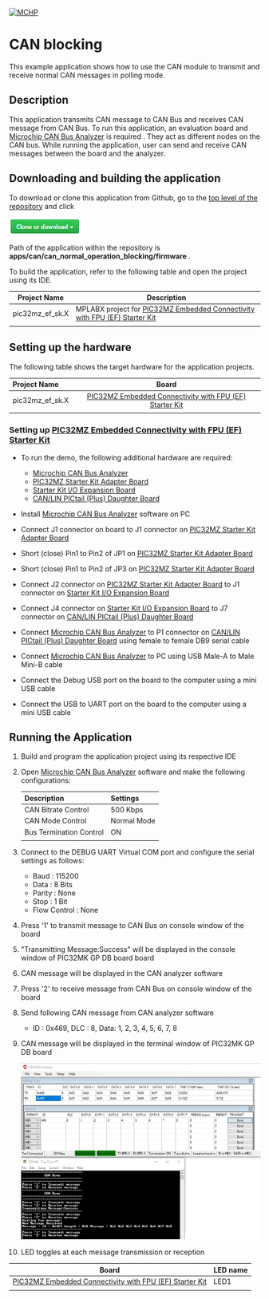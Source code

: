 [![MCHP](https://www.microchip.com/ResourcePackages/Microchip/assets/dist/images/logo.png)](https://www.microchip.com)

# CAN blocking

This example application shows how to use the CAN module to transmit and receive normal CAN messages in polling mode.

## Description

This application transmits CAN message to CAN Bus and receives CAN message from CAN Bus. To run this application, an evaluation board and [Microchip CAN Bus Analyzer](http://www.microchip.com/Developmenttools/ProductDetails/APGDT002) is required . They act as different nodes on the CAN bus. While running the application, user can send and receive CAN messages between the board and the analyzer.

## Downloading and building the application

To download or clone this application from Github, go to the [top level of the repository](https://github.com/Microchip-MPLAB-Harmony/csp_apps_pic32mz_ef) and click

![clone](../../../docs/images/clone.png)

Path of the application within the repository is **apps/can/can_normal_operation_blocking/firmware** .

To build the application, refer to the following table and open the project using its IDE.

| Project Name      | Description                                    |
| ----------------- | ---------------------------------------------- |
| pic32mz_ef_sk.X | MPLABX project for [PIC32MZ Embedded Connectivity with FPU (EF) Starter Kit](https://www.microchip.com/DevelopmentTools/ProductDetails/dm320007) |
|||

## Setting up the hardware

The following table shows the target hardware for the application projects.

| Project Name| Board|
|:---------|:---------:|
| pic32mz_ef_sk.X | [PIC32MZ Embedded Connectivity with FPU (EF) Starter Kit](https://www.microchip.com/DevelopmentTools/ProductDetails/dm320007) |
|||

### Setting up [PIC32MZ Embedded Connectivity with FPU (EF) Starter Kit](https://www.microchip.com/DevelopmentTools/ProductDetails/dm320007)

- To run the demo, the following additional hardware are required:
  - [Microchip CAN Bus Analyzer](http://www.microchip.com/Developmenttools/ProductDetails/APGDT002)
  - [PIC32MZ Starter Kit Adapter Board](https://www.microchip.com/DevelopmentTools/ProductDetails/ac320006)
  - [Starter Kit I/O Expansion Board](https://www.microchip.com/DevelopmentTools/ProductDetails/PartNO/DM320002)
  - [CAN/LIN PICtail (Plus) Daughter Board](https://www.microchip.com/DevelopmentTools/ProductDetails/PartNO/AC164130-2)

- Install [Microchip CAN Bus Analyzer](http://www.microchip.com/Developmenttools/ProductDetails/APGDT002) software on PC
- Connect J1 connector on board to J1 connector on [PIC32MZ Starter Kit Adapter Board](https://www.microchip.com/DevelopmentTools/ProductDetails/ac320006)
- Short (close) Pin1 to Pin2 of JP1 on [PIC32MZ Starter Kit Adapter Board](https://www.microchip.com/DevelopmentTools/ProductDetails/ac320006)
- Short (close) Pin1 to Pin2 of JP3 on [PIC32MZ Starter Kit Adapter Board](https://www.microchip.com/DevelopmentTools/ProductDetails/ac320006)
- Connect J2 connector on [PIC32MZ Starter Kit Adapter Board](https://www.microchip.com/DevelopmentTools/ProductDetails/ac320006) to J1 connector on [Starter Kit I/O Expansion Board](https://www.microchip.com/DevelopmentTools/ProductDetails/PartNO/DM320002)
- Connect J4 connector on [Starter Kit I/O Expansion Board](https://www.microchip.com/DevelopmentTools/ProductDetails/PartNO/DM320002) to J7 connector on [CAN/LIN PICtail (Plus) Daughter Board](https://www.microchip.com/DevelopmentTools/ProductDetails/PartNO/AC164130-2)
- Connect [Microchip CAN Bus Analyzer](http://www.microchip.com/Developmenttools/ProductDetails/APGDT002) to P1 connector on [CAN/LIN PICtail (Plus) Daughter Board](https://www.microchip.com/DevelopmentTools/ProductDetails/PartNO/AC164130-2) using female to female DB9 serial cable
- Connect [Microchip CAN Bus Analyzer](http://www.microchip.com/Developmenttools/ProductDetails/APGDT002) to PC using USB Male-A to Male Mini-B cable
- Connect the Debug USB port on the board to the computer using a mini USB cable
- Connect the USB to UART port on the board to the computer using a mini USB cable

## Running the Application

1. Build and program the application project using its respective IDE
2. Open [Microchip CAN Bus Analyzer](http://www.microchip.com/Developmenttools/ProductDetails/APGDT002) software and make the following configurations:

    |Description | Settings  |
    | ---------- | --------- |
    | CAN Bitrate Control | 500 Kbps |
    | CAN Mode Control | Normal Mode |
    | Bus Termination Control | ON  |
    |||

3. Connect to the DEBUG UART Virtual COM port and configure the serial settings as follows:
    - Baud : 115200
    - Data : 8 Bits
    - Parity : None
    - Stop : 1 Bit
    - Flow Control : None
4. Press '1' to transmit message to CAN Bus on console window of the board
5. "Transmitting Message:Success" will be displayed in the console window of PIC32MK GP DB board board
6. CAN message will be displayed in the CAN analyzer software
7. Press '2' to receive message from CAN Bus on console window of the board
8. Send following CAN message from CAN analyzer software
    - ID : 0x469, DLC : 8, Data: 1, 2, 3, 4, 5, 6, 7, 8
9. CAN message will be displayed in the terminal window of PIC32MK GP DB board

   ![output](images/output_can_normal_operation_blocking.png)

10. LED toggles at each message transmission or reception

   | Board | LED name |
   |------ | -------- |
   | [PIC32MZ Embedded Connectivity with FPU (EF) Starter Kit](https://www.microchip.com/DevelopmentTools/ProductDetails/dm320007) | LED1 |
   |||
